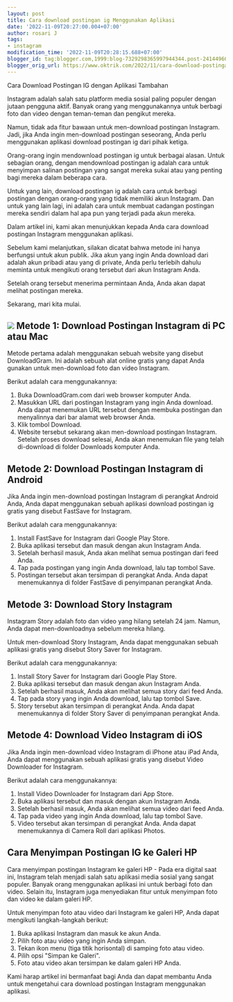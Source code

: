 ```yaml
---
layout: post
title: Cara download postingan ig Menggunakan Aplikasi
date: '2022-11-09T20:27:00.004+07:00'
author: rosari J
tags:
- instagram
modification_time: '2022-11-09T20:28:15.688+07:00'
blogger_id: tag:blogger.com,1999:blog-7329298365997944344.post-2414496080209179407
blogger_orig_url: https://www.oktrik.com/2022/11/cara-download-postingan-ig-menggunakan.html
---
```


Cara Download Postingan IG dengan Aplikasi Tambahan


Instagram adalah salah satu platform media sosial paling populer dengan jutaan pengguna aktif. Banyak orang yang menggunakannya untuk berbagi foto dan video dengan teman-teman dan pengikut mereka.


Namun, tidak ada fitur bawaan untuk men-download postingan Instagram. Jadi, jika Anda ingin men-download postingan seseorang, Anda perlu menggunakan aplikasi download postingan ig dari pihak ketiga.


Orang-orang ingin mendownload postingan ig untuk berbagai alasan. Untuk sebagian orang, dengan mendownload postingan ig adalah cara untuk menyimpan salinan postingan yang sangat mereka sukai atau yang penting bagi mereka dalam beberapa cara.


Untuk yang lain, download postingan ig adalah cara untuk berbagi postingan dengan orang-orang yang tidak memiliki akun Instagram. Dan untuk yang lain lagi, ini adalah cara untuk membuat cadangan postingan mereka sendiri dalam hal apa pun yang terjadi pada akun mereka.


Dalam artikel ini, kami akan menunjukkan kepada Anda cara download postingan Instagram menggunakan aplikasi.


Sebelum kami melanjutkan, silakan dicatat bahwa metode ini hanya berfungsi untuk akun publik. Jika akun yang ingin Anda download dari adalah akun pribadi atau yang di private, Anda perlu terlebih dahulu meminta untuk mengikuti orang tersebut dari akun Instagram Anda.


Setelah orang tersebut menerima permintaan Anda, Anda akan dapat melihat postingan mereka.


Sekarang, mari kita mulai.


[![](https://blogger.googleusercontent.com/img/b/R29vZ2xl/AVvXsEhRfpRGDg03ENpXK6uw-r7eM8DVQpi_tr8globIlT98osZULI2lOSyLDKQ8x2EG6NPaZ6U_z_FhNNk5kYrm_XSR_MR_PErMX0SD-ek4WMftZk9oUSijiqluBuNBsCHPSc8hxijtblRkPsR0Bd0o_Om1BnrJbBNCitMrLQKoY6hHyXwoNL-kWIJTh914Hw/s400/instagram%281%29.jpg)](https://blogger.googleusercontent.com/img/b/R29vZ2xl/AVvXsEhRfpRGDg03ENpXK6uw-r7eM8DVQpi_tr8globIlT98osZULI2lOSyLDKQ8x2EG6NPaZ6U_z_FhNNk5kYrm_XSR_MR_PErMX0SD-ek4WMftZk9oUSijiqluBuNBsCHPSc8hxijtblRkPsR0Bd0o_Om1BnrJbBNCitMrLQKoY6hHyXwoNL-kWIJTh914Hw/s1511/instagram%281%29.jpg)
Metode 1: Download Postingan Instagram di PC atau Mac
-----------------------------------------------------


Metode pertama adalah menggunakan sebuah website yang disebut DownloadGram. Ini adalah sebuah alat online gratis yang dapat Anda gunakan untuk men-download foto dan video Instagram.


Berikut adalah cara menggunakannya:


1. Buka DownloadGram.com dari web browser komputer Anda.
2. Masukkan URL dari postingan Instagram yang ingin Anda download. Anda dapat menemukan URL tersebut dengan membuka postingan dan menyalinnya dari bar alamat web browser Anda.
3. Klik tombol Download.
4. Website tersebut sekarang akan men-download postingan Instagram. Setelah proses download selesai, Anda akan menemukan file yang telah di-download di folder Downloads komputer Anda.


Metode 2: Download Postingan Instagram di Android
-------------------------------------------------


Jika Anda ingin men-download postingan Instagram di perangkat Android Anda, Anda dapat menggunakan sebuah aplikasi download postingan ig gratis yang disebut FastSave for Instagram.


Berikut adalah cara menggunakannya:


1. Install FastSave for Instagram dari Google Play Store.
2. Buka aplikasi tersebut dan masuk dengan akun Instagram Anda.
3. Setelah berhasil masuk, Anda akan melihat semua postingan dari feed Anda.
4. Tap pada postingan yang ingin Anda download, lalu tap tombol Save.
5. Postingan tersebut akan tersimpan di perangkat Anda. Anda dapat menemukannya di folder FastSave di penyimpanan perangkat Anda.


Metode 3: Download Story Instagram
----------------------------------


Instagram Story adalah foto dan video yang hilang setelah 24 jam. Namun, Anda dapat men-downloadnya sebelum mereka hilang.


Untuk men-download Story Instagram, Anda dapat menggunakan sebuah aplikasi gratis yang disebut Story Saver for Instagram.


Berikut adalah cara menggunakannya:


1. Install Story Saver for Instagram dari Google Play Store.
2. Buka aplikasi tersebut dan masuk dengan akun Instagram Anda.
3. Setelah berhasil masuk, Anda akan melihat semua story dari feed Anda.
4. Tap pada story yang ingin Anda download, lalu tap tombol Save.
5. Story tersebut akan tersimpan di perangkat Anda. Anda dapat menemukannya di folder Story Saver di penyimpanan perangkat Anda.


Metode 4: Download Video Instagram di iOS
-----------------------------------------


Jika Anda ingin men-download video Instagram di iPhone atau iPad Anda, Anda dapat menggunakan sebuah aplikasi gratis yang disebut Video Downloader for Instagram.


Berikut adalah cara menggunakannya:


1. Install Video Downloader for Instagram dari App Store.
2. Buka aplikasi tersebut dan masuk dengan akun Instagram Anda.
3. Setelah berhasil masuk, Anda akan melihat semua video dari feed Anda.
4. Tap pada video yang ingin Anda download, lalu tap tombol Save.
5. Video tersebut akan tersimpan di perangkat Anda. Anda dapat menemukannya di Camera Roll dari aplikasi Photos.


Cara Menyimpan Postingan IG ke Galeri HP
----------------------------------------


Cara menyimpan postingan Instagram ke galeri HP - Pada era digital saat ini, Instagram telah menjadi salah satu aplikasi media sosial yang sangat populer. Banyak orang menggunakan aplikasi ini untuk berbagi foto dan video. Selain itu, Instagram juga menyediakan fitur untuk menyimpan foto dan video ke dalam galeri HP.


Untuk menyimpan foto atau video dari Instagram ke galeri HP, Anda dapat mengikuti langkah-langkah berikut:


1. Buka aplikasi Instagram dan masuk ke akun Anda.
2. Pilih foto atau video yang ingin Anda simpan.
3. Tekan ikon menu (tiga titik horisontal) di samping foto atau video.
4. Pilih opsi "Simpan ke Galeri".
5. Foto atau video akan tersimpan ke dalam galeri HP Anda.


Kami harap artikel ini bermanfaat bagi Anda dan dapat membantu Anda untuk mengetahui cara download postingan Instagram menggunakan aplikasi.

